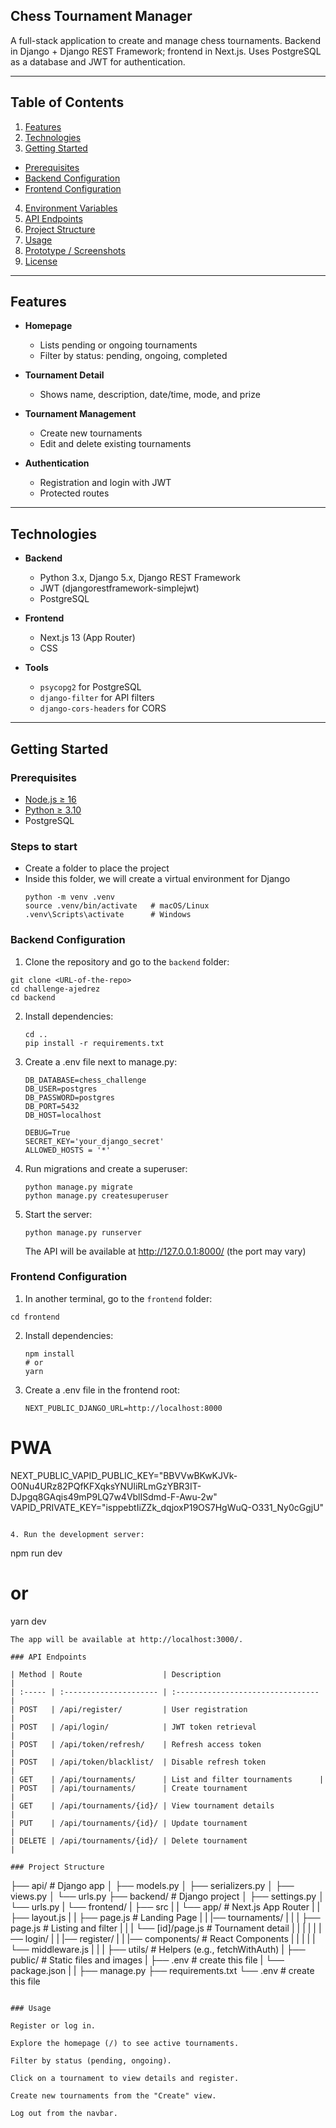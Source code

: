 <!-- This is a [Next.js](https://nextjs.org) project bootstrapped with [`create-next-app`](https://nextjs.org/docs/app/api-reference/cli/create-next-app).

## Getting Started

First, run the development server:

```bash
npm run dev
# or
yarn dev
# or
pnpm dev
# or
bun dev
```

Open [http://localhost:3000](http://localhost:3000) with your browser to see the result.

You can start editing the page by modifying `app/page.js`. The page auto-updates as you edit the file.

This project uses [`next/font`](https://nextjs.org/docs/app/building-your-application/optimizing/fonts) to automatically optimize and load [Geist](https://vercel.com/font), a new font family for Vercel.

## Learn More

To learn more about Next.js, take a look at the following resources:

- [Next.js Documentation](https://nextjs.org/docs) - learn about Next.js features and API.
- [Learn Next.js](https://nextjs.org/learn) - an interactive Next.js tutorial.

You can check out [the Next.js GitHub repository](https://github.com/vercel/next.js) - your feedback and contributions are welcome!

## Deploy on Vercel

The easiest way to deploy your Next.js app is to use the [Vercel Platform](https://vercel.com/new?utm_medium=default-template&filter=next.js&utm_source=create-next-app&utm_campaign=create-next-app-readme) from the creators of Next.js.

Check out our [Next.js deployment documentation](https://nextjs.org/docs/app/building-your-application/deploying) for more details. -->

## Chess Tournament Manager

A full-stack application to create and manage chess tournaments.
Backend in Django + Django REST Framework; frontend in Next.js. Uses PostgreSQL as a database and JWT for authentication.

---

## Table of Contents

1. [Features](#features)
2. [Technologies](#technologies)
3. [Getting Started](#getting-started)
  - [Prerequisites](#prerequisites)
  - [Backend Configuration](#backend-configuration)
  - [Frontend Configuration](#frontend-configuration)
4. [Environment Variables](#environment-variables)
5. [API Endpoints](#api-endpoints)
6. [Project Structure](#project-structure)
7. [Usage](#usage)
8. [Prototype / Screenshots](#prototype--screenshots)
9. [License](#license)

---

## Features

- **Homepage**
  - Lists pending or ongoing tournaments
  - Filter by status: pending, ongoing, completed

- **Tournament Detail**
  - Shows name, description, date/time, mode, and prize

- **Tournament Management**
  - Create new tournaments
  - Edit and delete existing tournaments

- **Authentication**
  - Registration and login with JWT
  - Protected routes

---

## Technologies

- **Backend**
  - Python 3.x, Django 5.x, Django REST Framework
  - JWT (djangorestframework-simplejwt)
  - PostgreSQL

- **Frontend**
  - Next.js 13 (App Router)
  - CSS

- **Tools**
  - `psycopg2` for PostgreSQL
  - `django-filter` for API filters
  - `django-cors-headers` for CORS

---

## Getting Started

### Prerequisites

- [Node.js ≥ 16](https://nodejs.org/)
- [Python ≥ 3.10](https://www.python.org/)
- PostgreSQL

### Steps to start

- Create a folder to place the project
- Inside this folder, we will create a virtual environment for Django
   ```
   python -m venv .venv
   source .venv/bin/activate   # macOS/Linux
   .venv\Scripts\activate      # Windows

   ```

### Backend Configuration

1. Clone the repository and go to the `backend` folder:
  ```
  git clone <URL-of-the-repo>
  cd challenge-ajedrez
  cd backend
  ```

2. Install dependencies:
   ```
   cd ..
   pip install -r requirements.txt
   ```

3. Create a .env file next to manage.py:
   ```
   DB_DATABASE=chess_challenge
   DB_USER=postgres
   DB_PASSWORD=postgres
   DB_PORT=5432
   DB_HOST=localhost

   DEBUG=True
   SECRET_KEY='your_django_secret'
   ALLOWED_HOSTS = '*'
   ```

4. Run migrations and create a superuser:
   ```
   python manage.py migrate
   python manage.py createsuperuser
   ```

5. Start the server:
   ```
   python manage.py runserver
   ```
   The API will be available at http://127.0.0.1:8000/ (the port may vary)

### Frontend Configuration

1. In another terminal, go to the `frontend` folder:
  ```
  cd frontend
  ```

2. Install dependencies:
   ```
   npm install
   # or
   yarn
   ```

3. Create a .env file in the frontend root:
   ```
   NEXT_PUBLIC_DJANGO_URL=http://localhost:8000

  # PWA
  NEXT_PUBLIC_VAPID_PUBLIC_KEY="BBVVwBKwKJVk-O0Nu4URz82PQfKFXqksYNUliRLmGzYBR3IT-DJpgq8GAqis49mP9LQ7w4VblISdmd-F-Awu-2w"
  VAPID_PRIVATE_KEY="isppebtIiZZk_dqjoxP19OS7HgWuQ-O331_Ny0cGgjU"
   ```

4. Run the development server:
   ```
   npm run dev
   # or
   yarn dev
   ```
   The app will be available at http://localhost:3000/.

### API Endpoints

| Method | Route                  | Description                       |
| :----- | :--------------------- | :-------------------------------- |
| POST   | /api/register/         | User registration                 |
| POST   | /api/login/            | JWT token retrieval               |
| POST   | /api/token/refresh/    | Refresh access token              |
| POST   | /api/token/blacklist/  | Disable refresh token             |
| GET    | /api/tournaments/      | List and filter tournaments      |
| POST   | /api/tournaments/      | Create tournament                 |
| GET    | /api/tournaments/{id}/ | View tournament details           |
| PUT    | /api/tournaments/{id}/ | Update tournament                 |
| DELETE | /api/tournaments/{id}/ | Delete tournament                 |

### Project Structure

```
├── api/               # Django app
│   ├── models.py
│   ├── serializers.py
│   ├── views.py
│   └── urls.py
├── backend/           # Django project
│   ├── settings.py
│   └── urls.py
|
└── frontend/
|    ├── src
|    |  └── app/               # Next.js App Router
|    |      ├── layout.js
|    |      ├── page.js        # Landing Page
|    |      |── tournaments/
|    |      |    ├── page.js    # Listing and filter
|    |      |    └── [id]/page.js # Tournament detail
|    |      |
|    |      |── login/
|    |      |── register/
|    |      |── components/        # React Components
|    |      |
|    |      └── middleware.js
|    |
|    ├── utils/             # Helpers (e.g., fetchWithAuth)
|    ├── public/            # Static files and images
|    ├── .env               # create this file
|    └── package.json
|
|
├── manage.py
├── requirements.txt
└── .env        # create this file
```

### Usage

Register or log in.

Explore the homepage (/) to see active tournaments.

Filter by status (pending, ongoing).

Click on a tournament to view details and register.

Create new tournaments from the "Create" view.

Log out from the navbar.
